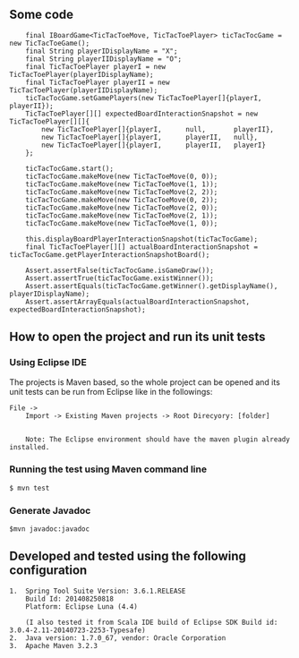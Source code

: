 ## Some code

		final IBoardGame<TicTacToeMove, TicTacToePlayer> ticTacTocGame = new TicTacToeGame();
		final String playerIDisplayName = "X";
		final String playerIIDisplayName = "O";
		final TicTacToePlayer playerI = new TicTacToePlayer(playerIDisplayName);
		final TicTacToePlayer playerII = new TicTacToePlayer(playerIIDisplayName);
		ticTacTocGame.setGamePlayers(new TicTacToePlayer[]{playerI, playerII});
		TicTacToePlayer[][] expectedBoardInteractionSnapshot = new TicTacToePlayer[][]{
			new TicTacToePlayer[]{playerI,		null,		playerII},
			new TicTacToePlayer[]{playerI,		playerII,	null},
			new TicTacToePlayer[]{playerI, 		playerII,	playerI}			
		};
		
		ticTacTocGame.start();
		ticTacTocGame.makeMove(new TicTacToeMove(0, 0));
		ticTacTocGame.makeMove(new TicTacToeMove(1, 1));
		ticTacTocGame.makeMove(new TicTacToeMove(2, 2));
		ticTacTocGame.makeMove(new TicTacToeMove(0, 2));
		ticTacTocGame.makeMove(new TicTacToeMove(2, 0));
		ticTacTocGame.makeMove(new TicTacToeMove(2, 1));
		ticTacTocGame.makeMove(new TicTacToeMove(1, 0));
		
		this.displayBoardPlayerInteractionSnapshot(ticTacTocGame);
		final TicTacToePlayer[][] actualBoardInteractionSnapshot = ticTacTocGame.getPlayerInteractionSnapshotBoard();
		
		Assert.assertFalse(ticTacTocGame.isGameDraw());
		Assert.assertTrue(ticTacTocGame.existWinner());
		Assert.assertEquals(ticTacTocGame.getWinner().getDisplayName(), playerIDisplayName);
		Assert.assertArrayEquals(actualBoardInteractionSnapshot, expectedBoardInteractionSnapshot);		

## How to open the project and run its unit tests
### Using Eclipse IDE

The projects is Maven based, so the whole project can be opened and its unit tests can be run from Eclipse like in the
followings:
	
	File ->
		Import -> Existing Maven projects -> Root Direcyory: [folder]
		
		
	    Note: The Eclipse environment should have the maven plugin already installed.
	
### Running the test using Maven command line

	$ mvn test

### Generate Javadoc
    
	$mvn javadoc:javadoc

## Developed and tested using the following configuration 

	1.  Spring Tool Suite Version: 3.6.1.RELEASE
		Build Id: 201408250818
		Platform: Eclipse Luna (4.4)
	
		(I also tested it from Scala IDE build of Eclipse SDK Build id: 3.0.4-2.11-20140723-2253-Typesafe)
	2.  Java version: 1.7.0_67, vendor: Oracle Corporation
	3.  Apache Maven 3.2.3